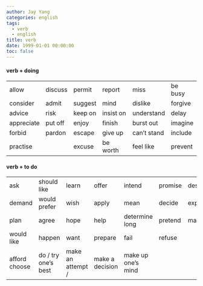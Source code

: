 ```yaml
---
author: Jay Yang
categories: english
tags:
  - verb
  - english
title: verb
date: 1999-01-01 00:00:00
toc: false
---
```


#### verb + doing

|            |         |         |           |             |         |
| :--------- | :------ | :------ | :-------- | :---------- | :------ |
| allow      | discuss | permit  | report    | miss        | be busy |
| consider   | admit   | suggest | mind      | dislike     | forgive |
| advice     | risk    | keep on | insist on | understand  | delay   |
| appreciate | put off | enjoy   | finish    | burst out   | imagine |
| forbid     | pardon  | escape  | give up   | can’t stand | include |
| practise   |         | excuse  | be worth  | feel like   | prevent |

#### verb + to do

|               |                     |                   |                 |                    |         |        |
| :------------ | :------------------ | :---------------- | :-------------- | :----------------- | :------ | ------ |
| ask           | should like         | learn             | offer           | intend             | promise | desire |
| demand        | would prefer        | wish              | apply           | mean               | decide  | expect |
| plan          | agree               | hope              | help            | determine long     | pretend | manage |
| would like    | happen              | want              | prepare         | fail               | refuse  |
| afford choose | do / try one’s best | make an attempt / | make a decision | make up one’s mind |
